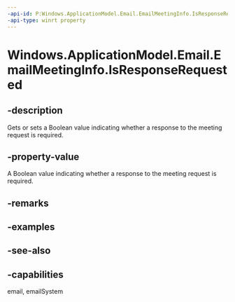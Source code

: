 ```yaml
---
-api-id: P:Windows.ApplicationModel.Email.EmailMeetingInfo.IsResponseRequested
-api-type: winrt property
---
```


<!-- Property syntax
public bool IsResponseRequested { get;  set; }
-->

# Windows.ApplicationModel.Email.EmailMeetingInfo.IsResponseRequested

## -description
Gets or sets a Boolean value indicating whether a response to the meeting request is required.

## -property-value
A Boolean value indicating whether a response to the meeting request is required.

## -remarks

## -examples

## -see-also

## -capabilities
email, emailSystem

